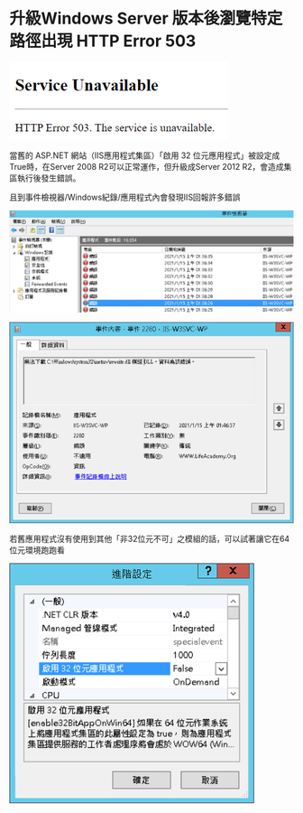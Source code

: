 # 升級Windows Server 版本後瀏覽特定路徑出現 HTTP Error 503

![HTTP Error 503](../.gitbook/assets/ying-mu-xie-qu-hua-mian-20210115-100423.png)

當舊的 ASP.NET 網站（IIS應用程式集區）「啟用 32 位元應用程式」被設定成True時，在Server 2008 R2可以正常運作，但升級成Server 2012 R2，會造成集區執行後發生錯誤。

且到事件檢視器/Windows紀錄/應用程式內會發現IIS回報許多錯誤

![IIS&#x9023;&#x7E8C;&#x5831;&#x932F;](../.gitbook/assets/iiserror.png)

![&#x5F9E;&#x932F;&#x8AA4;&#x8A0A;&#x606F;&#x53EF;&#x4EE5;&#x770B;&#x51FA;&#x548C;rewrite&#x6A21;&#x7D44;&#x6709;&#x95DC;](../.gitbook/assets/w3svc.png)

若舊應用程式沒有使用到其他「非32位元不可」之模組的話，可以試著讓它在64位元環境跑跑看

![&#x95DC;&#x9589;&#x300C;&#x555F;&#x7528;32&#x4F4D;&#x5143;&#x61C9;&#x7528;&#x7A0B;&#x5F0F;&#x300D;](../.gitbook/assets/32b.png)

